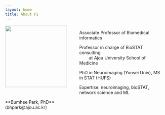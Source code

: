 ```yaml
---
layout: home
title: About PI
---
```



<div style="display: flex; align-items: flex-start;">
  <img src="../assets/img/profe.png" style="width: 200px; margin-right: 40px;"/>
  
  <div>
    <p>Associate Professor of Biomedical informatics</p>
    <p>Professor in charge of BioSTAT consulting <br>&nbsp;&nbsp;&nbsp;&nbsp;&nbsp;&nbsp;&nbsp;&nbsp;at Ajou University School of Medicine</p>
    <p>PhD in Neuroimaging (Yonsei Univ), MS in STAT (HUFS)</p>
    <p>Expertise: neuroimaging, bioSTAT, network science and ML</p>
  </div>
</div>
**Bumhee Park, PhD**<br>
(bhpark@ajou.ac.kr)
